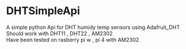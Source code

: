 # DHTSimpleApi
A simple python Api for DHT humidy temp sensors using Adafruit_DHT  
Should work with DHT11 , DHT22 , AM2302  
Have been tested on rasberry pi w , pi 4 with AM2302
